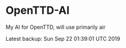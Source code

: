 # OpenTTD-AI
My AI for OpenTTD, will use primarily air

Latest backup: Sun Sep 22 01:39:01 UTC 2019
